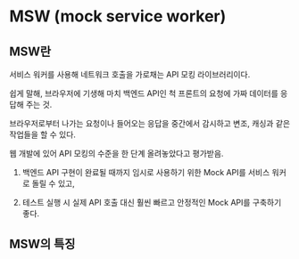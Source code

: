 # MSW (mock service worker)

## MSW란

서비스 워커를 사용해 네트워크 호출을 가로채는 API 모킹 라이브러리이다.

쉽게 말해, 브라우저에 기생해 마치 백엔드 API인 척 프론트의 요청에 가짜 데이터를 응답해 주는 것.

브라우저로부터 나가는 요청이나 들어오는 응답을 중간에서 감시하고 변조, 캐싱과 같은 작업들을 할 수 있다.

웹 개발에 있어 API 모킹의 수준을 한 단계 올려놓았다고 평가받음.

1. 백엔드 API 구현이 완료될 때까지 임시로 사용하기 위한 Mock API를 서비스 워커로 돌릴 수 있고,

2. 테스트 실행 시 실제 API 호출 대신 훨씬 빠르고 안정적인 Mock API를 구축하기 좋다.

## MSW의 특징
